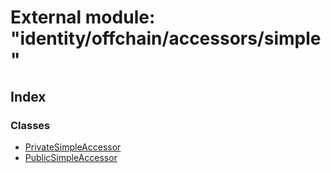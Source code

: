 # External module: "identity/offchain/accessors/simple"

## Index

### Classes

* [PrivateSimpleAccessor](../classes/_identity_offchain_accessors_simple_.privatesimpleaccessor.md)
* [PublicSimpleAccessor](../classes/_identity_offchain_accessors_simple_.publicsimpleaccessor.md)
